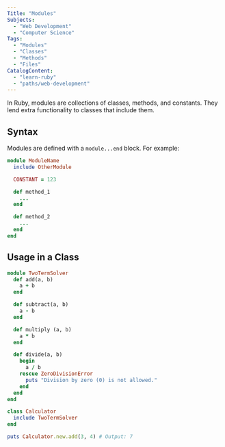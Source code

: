 ```yaml
---
Title: "Modules"
Subjects:
  - "Web Development"
  - "Computer Science"
Tags: 
  - "Modules"
  - "Classes"
  - "Methods"
  - "Files"
CatalogContent:
  - "learn-ruby"
  - "paths/web-development"
---
```


In Ruby, modules are collections of classes, methods, and constants. They lend extra functionality to classes that include them. 

## Syntax 

Modules are defined with a `module...end` block. For example:

```rb 
module ModuleName 
  include OtherModule

  CONSTANT = 123 

  def method_1 
    ...
  end

  def method_2
    ...
  end
end
```

## Usage in a Class

```rb 
module TwoTermSolver
  def add(a, b)
    a + b
  end

  def subtract(a, b) 
    a - b
  end

  def multiply (a, b) 
    a * b
  end

  def divide(a, b)
    begin 
      a / b
    rescue ZeroDivisionError
      puts "Division by zero (0) is not allowed."
    end
  end
end

class Calculator 
  include TwoTermSolver
end

puts Calculator.new.add(3, 4) # Output: 7
```
